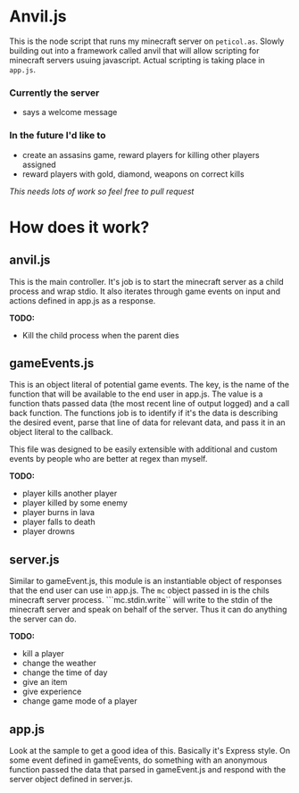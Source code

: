 # Anvil.js

This is the node script that runs my minecraft server on ```peticol.as```. Slowly building out into a framework called anvil that will allow scripting for minecraft servers usuing javascript. Actual scripting is taking place in ```app.js```.

### Currently the server
* says a welcome message

### In the future I'd like to
* create an assasins game, reward players for killing other players assigned
* reward players with gold, diamond, weapons on correct kills

_This needs lots of work so feel free to pull request_

# How does it work?

## anvil.js

This is the main controller. It's job is to start the minecraft server as a child process and wrap stdio. It also iterates through game events on input and actions defined in app.js as a response.

__TODO:__
* Kill the child process when the parent dies

## gameEvents.js

This is an object literal of potential game events. The key, is the name of the function that will be available to the end user in app.js. The value is a function thats passed data (the most recent line of output logged) and a call back function. The functions job is to identify if it's the data is describing the desired event, parse that line of data for relevant data, and pass it in an object literal to the callback.

This file was designed to be easily extensible with additional and custom events by people who are better at regex than myself.

__TODO:__
* player kills another player
* player killed by some enemy
* player burns in lava
* player falls to death
* player drowns

## server.js

Similar to gameEvent.js, this module is an instantiable object of responses that the end user can use in app.js. The ```mc``` object passed in is the chils minecraft server process. ```mc.stdin.write`` will write to the stdin of the minecraft server and speak on behalf of the server. Thus it can do anything the server can do.

__TODO:__
* kill a player
* change the weather
* change the time of day
* give an item
* give experience
* change game mode of a player

## app.js

Look at the sample to get a good idea of this. Basically it's Express style. On some event defined in gameEvents, do something with an anonymous function passed the data that parsed in gameEvent.js and respond with the server object defined in server.js.
